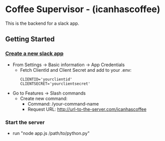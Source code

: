# Coffee Supervisor - (icanhascoffee)

This is the backend for a slack app.

## Getting Started

### [Create a new slack app](https://api.slack.com/slack-apps)

  - From Settings -> Basic information -> App Credentials
    - Fetch ClientId and Client Secret and add to your .env:
      ```
      CLIENTID='yourclientid'
      CLIENTSECRET='yourclientsecret' 
      ```
  - Go to Features -> Slash commands
    - Create new command:
        - Command: /your-command-name
        - Request URL: http://url-to-the-server.com/icanhascoffee

### Start the server
  - run "node app.js /path/to/python.py"
